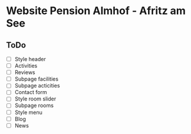 # Website Pension Almhof - Afritz am See

## ToDo
- [ ] Style header
- [ ] Activities
- [ ] Reviews
- [ ] Subpage facilities
- [ ] Subpage acticities
- [ ] Contact form
- [ ] Style room slider
- [ ] Subpage rooms
- [ ] Style menu
- [ ] Blog
- [ ] News